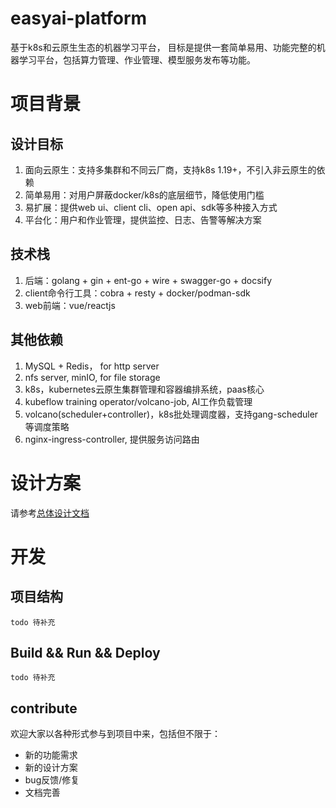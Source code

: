 easyai-platform
=====

基于k8s和云原生生态的机器学习平台， 目标是提供一套简单易用、功能完整的机器学习平台，包括算力管理、作业管理、模型服务发布等功能。

# 项目背景

## 设计目标

1. 面向云原生：支持多集群和不同云厂商，支持k8s 1.19+，不引入非云原生的依赖
2. 简单易用：对用户屏蔽docker/k8s的底层细节，降低使用门槛
3. 易扩展：提供web ui、client cli、open api、sdk等多种接入方式
4. 平台化：用户和作业管理，提供监控、日志、告警等解决方案

## 技术栈

1. 后端：golang + gin + ent-go + wire + swagger-go + docsify
2. client命令行工具：cobra + resty + docker/podman-sdk
3. web前端：vue/reactjs

## 其他依赖

1. MySQL + Redis， for http server
2. nfs server, minIO, for file storage 
3. k8s，kubernetes云原生集群管理和容器编排系统，paas核心
4. kubeflow training operator/volcano-job, AI工作负载管理
5. volcano(scheduler+controller)，k8s批处理调度器，支持gang-scheduler等调度策略
6. nginx-ingress-controller, 提供服务访问路由

# 设计方案

请参考[总体设计文档](./docs/design/README.md)

# 开发

## 项目结构

```
todo 待补充
```

## Build && Run && Deploy

```shell
todo 待补充
```

## contribute

欢迎大家以各种形式参与到项目中来，包括但不限于：

+ 新的功能需求
+ 新的设计方案
+ bug反馈/修复
+ 文档完善


